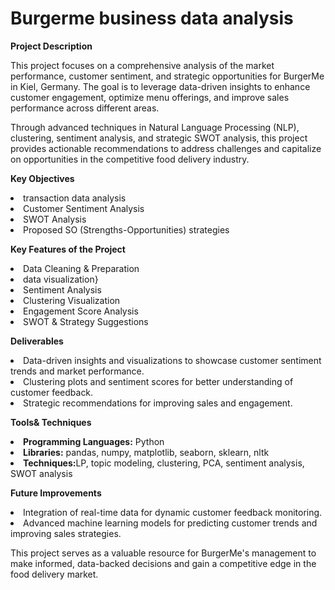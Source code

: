 # Burgerme business data analysis
**Project Description**

This project focuses on a comprehensive analysis of the market performance, customer sentiment, and strategic opportunities for BurgerMe in Kiel, Germany. The goal is to leverage data-driven insights to enhance customer engagement, optimize menu offerings, and improve sales performance across different areas.

Through advanced techniques in Natural Language Processing (NLP), clustering, sentiment analysis, and strategic SWOT analysis, this project provides actionable recommendations to address challenges and capitalize on opportunities in the competitive food delivery industry.

**Key Objectives**

<li> transaction data analysis </li>

<li>Customer Sentiment Analysis </li>

<li> SWOT Analysis </li>

<li>Proposed SO (Strengths-Opportunities) strategies</li>

**Key Features of the Project**
 
 <li>Data Cleaning & Preparation</li>

<li> data visualization} </li>

<li> Sentiment Analysis</li>

<li>Clustering Visualization</li>

<li>Engagement Score Analysis</li>

<li>SWOT & Strategy Suggestions</li>

**Deliverables**
<li>Data-driven insights and visualizations to showcase customer sentiment trends and market performance.</li>

<li>Clustering plots and sentiment scores for better understanding of customer feedback.</li>

<li>Strategic recommendations for improving sales and engagement.</li>

**Tools& Techniques**

<li><strong>Programming Languages:</strong> Python</li>

<li><strong>Libraries:</strong> pandas, numpy, matplotlib, seaborn, sklearn, nltk</li>

<li><strong>Techniques:</strong>LP, topic modeling, clustering, PCA, sentiment analysis, SWOT analysis</li>

**Future Improvements**

<li>Integration of real-time data for dynamic customer feedback monitoring.</li>
  
<li>Advanced machine learning models for predicting customer trends and improving sales strategies.</li>

This project serves as a valuable resource for BurgerMe's management to make informed, data-backed decisions and gain a competitive edge in the food delivery market.


